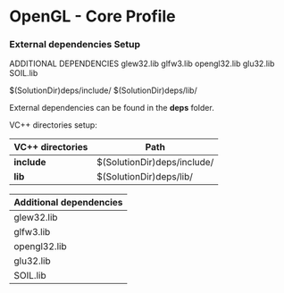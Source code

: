 # OpenGL - Core Profile

### External  dependencies Setup
ADDITIONAL DEPENDENCIES glew32.lib glfw3.lib opengl32.lib glu32.lib SOIL.lib

$(SolutionDir)deps/include/ $(SolutionDir)deps/lib/

External dependencies can be found in the **deps** folder.

VC++ directories setup:

| VC++ directories  | Path |
| ------ | -------- |
| **include** | $(SolutionDir)deps/include/ | 
| **lib** | $(SolutionDir)deps/lib/

| Additional dependencies |
| ----- |
| glew32.lib |
|glfw3.lib |
|opengl32.lib |
|glu32.lib |
|SOIL.lib | 
